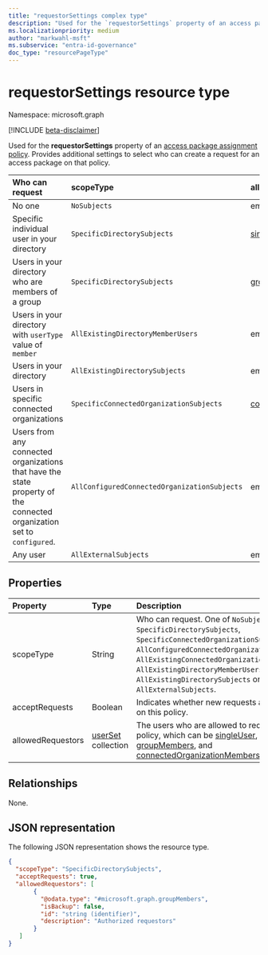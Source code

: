 ```yaml
---
title: "requestorSettings complex type"
description: "Used for the `requestorSettings` property of an access package assignment policy. Provides additional settings to select who can create a request."
ms.localizationpriority: medium
author: "markwahl-msft"
ms.subservice: "entra-id-governance"
doc_type: "resourcePageType"
---
```


# requestorSettings resource type

Namespace: microsoft.graph

[!INCLUDE [beta-disclaimer](../../includes/beta-disclaimer.md)]

Used for the **requestorSettings** property of an [access package assignment policy](accesspackageassignmentpolicy.md). Provides additional settings to select who can create a request for an access package on that policy.

| Who can request | scopeType | allowedRequestors collection|
|:----------------|:----------|:------------------|
|No one|`NoSubjects`|empty array|
|Specific individual user in your directory|`SpecificDirectorySubjects`|[singleUser](singleuser.md)|
|Users in your directory who are members of a group|`SpecificDirectorySubjects`|[groupMembers](groupmembers.md)|
|Users in your directory with `userType` value of `member`|`AllExistingDirectoryMemberUsers`|empty array|
|Users in your directory|`AllExistingDirectorySubjects`|empty array|
|Users in specific connected organizations|`SpecificConnectedOrganizationSubjects`|[connectedOrganizationMembers](connectedorganizationmembers.md)|
|Users from any connected organizations that have the state property of the connected organization set to `configured`.|`AllConfiguredConnectedOrganizationSubjects`|empty array|
|Any user|`AllExternalSubjects`|empty array|

## Properties

| Property                     | Type                      | Description |
| :--------------------------- | :------------------------ | :---------- |
| scopeType |String |Who can request. One of `NoSubjects`, `SpecificDirectorySubjects`, `SpecificConnectedOrganizationSubjects`, `AllConfiguredConnectedOrganizationSubjects`, `AllExistingConnectedOrganizationSubjects`, `AllExistingDirectoryMemberUsers`, `AllExistingDirectorySubjects` or `AllExternalSubjects`.  |
| acceptRequests | Boolean | Indicates whether new requests are accepted on this policy. |
| allowedRequestors | [userSet](userset.md) collection| The users who are allowed to request on this policy, which can be [singleUser](singleuser.md), [groupMembers](groupmembers.md), and [connectedOrganizationMembers](connectedorganizationmembers.md). |

## Relationships

None.

## JSON representation

The following JSON representation shows the resource type.

<!-- {
  "blockType": "resource",
  "optionalProperties": [

  ],
  "@odata.type": "microsoft.graph.requestorSettings"
}-->

```json
{
  "scopeType": "SpecificDirectorySubjects",
  "acceptRequests": true,
  "allowedRequestors": [
       {
         "@odata.type": "#microsoft.graph.groupMembers",
         "isBackup": false,
         "id": "string (identifier)",
         "description": "Authorized requestors"
       }
   ]
}
```


<!-- uuid: 16cd6b66-4b1a-43a1-adaf-3a886856ed98
2019-02-04 14:57:30 UTC -->
<!-- {
  "type": "#page.annotation",
  "description": "requestorSettings complex type",
  "keywords": "",
  "section": "documentation",
  "tocPath": ""
}-->


